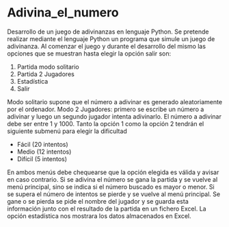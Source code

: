 # Adivina_el_numero
Desarrollo de un juego de adivinanzas en lenguaje Python.
Se pretende realizar mediante el lenguaje Python un programa que simule un juego de adivinanza.
Al comenzar el juego y durante el desarrollo del mismo las opciones que se muestran hasta elegir la opción salir son:
1. Partida modo solitario
2. Partida 2 Jugadores
3. Estadística
4. Salir

Modo solitario supone que el número a adivinar es generado aleatoriamente por el ordenador.
Modo 2 Jugadores: primero se escribe un número a adivinar y luego un segundo jugador intenta adivinarlo.
El número a adivinar debe ser entre 1 y 1000.
Tanto la opción 1 como la opción 2 tendrán el siguiente submenú para elegir la dificultad
- Fácil (20 intentos)
- Medio (12 intentos)
- Difícil (5 intentos)

En ambos menús debe chequearse que la opción elegida es válida y avisar en caso contrario.
Si se adivina el número se gana la partida y se vuelve al menú principal, sino se indica si el número buscado es mayor o menor.
Si se supera el número de intentos se pierde y se vuelve al menú principal.
Se gane o se pierda se pide el nombre del jugador y se guarda esta información junto con el resultado de la partida en un fichero Excel.
La opción estadística nos mostrara los datos almacenados en Excel.
